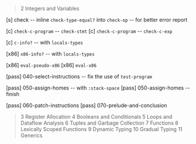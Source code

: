 > 2 Integers and Variables

[s] check -- inline `check-type-equal?` into `check-op` -- for better error report

[c] `check-c-program` -- `check-stmt`
[c] `check-c-program` -- `check-c-exp`

[c] `c-info?` -- with `locals-types`

[x86] `x86-info?` -- with `locals-types`

[x86] `eval-pseudo-x86`
[x86] `eval-x86`

[pass] 040-select-instructions -- fix the use of `test-program`

[pass] 050-assign-homes -- with `:stack-space`
[pass] 050-assign-homes -- finish

[pass] 060-patch-instructions
[pass] 070-prelude-and-conclusion

> 3 Register Allocation
> 4 Booleans and Conditionals
> 5 Loops and Dataflow Analysis
> 6 Tuples and Garbage Collection
> 7 Functions
> 8 Lexically Scoped Functions
> 9 Dynamic Typing
> 10 Gradual Typing
> 11 Generics
